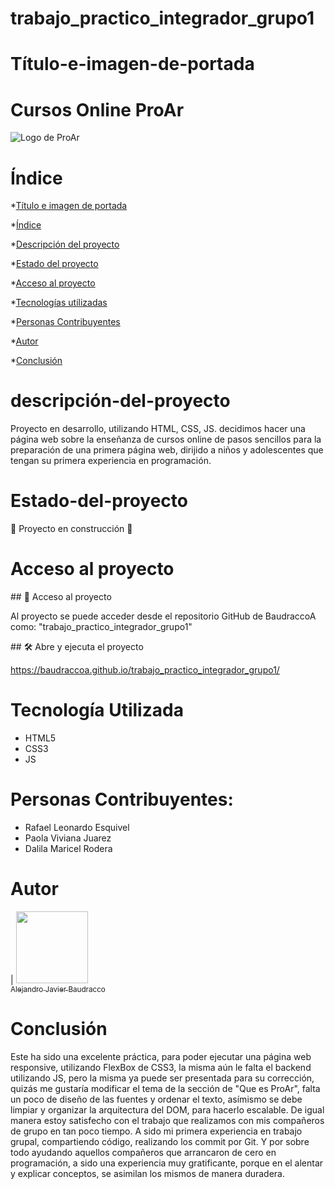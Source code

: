 # trabajo_practico_integrador_grupo1
# Título-e-imagen-de-portada

<h1 align:"center">Cursos Online ProAr</h1>

![Logo de ProAr](https://user-images.githubusercontent.com/105230509/231323418-7e970cde-28d8-4160-acfd-3b3576c969a0.png)


# Índice

*[Título e imagen de portada](#Título-e-imagen-de-portada)

*[Índice](#índice)

*[Descripción del proyecto](#descripción-del-proyecto)

*[Estado del proyecto](#Estado-del-proyecto)

*[Acceso al proyecto](#acceso-proyecto)

*[Tecnologías utilizadas](#tecnologías-utilizadas)

*[Personas Contribuyentes](#personas-contribuyentes)

*[Autor](#autor)

*[Conclusión](#conclusión)

# descripción-del-proyecto
<p> Proyecto en desarrollo, utilizando HTML, CSS, JS. decidimos hacer una página web sobre la enseñanza de cursos
online de pasos sencillos para la preparación de una primera página web, dirijido a niños y adolescentes que tengan su 
primera experiencia en programación.</p>

# Estado-del-proyecto

:construction: Proyecto en construcción :construction:

# Acceso al proyecto

\## 📁 Acceso al proyecto

<p> Al proyecto se puede acceder desde el repositorio GitHub de BaudraccoA como: "trabajo_practico_integrador_grupo1"</p> 

\## 🛠️ Abre y ejecuta el proyecto

https://baudraccoa.github.io/trabajo_practico_integrador_grupo1/

# Tecnología Utilizada
<ul>
<li>HTML5</li>
<li>CSS3</li>
<li>JS</li>
</ul>

# Personas Contribuyentes:
<ul>
<li>Rafael Leonardo Esquivel</li>
<li>Paola Viviana Juarez</li>
<li>Dalila Maricel Rodera</li>
</ul>

# Autor

| [<img src="https://user-images.githubusercontent.com/105230509/231328578-9da49d64-7712-4577-b01a-de958de2812f.jpg" width=115><br><sub>Alejandro Javier Baudracco</sub>](https://github.com/BaudraccoA)

# Conclusión

<p> Este ha sido una excelente práctica, para poder ejecutar una página web responsive, utilizando FlexBox de CSS3, la misma aún le falta el backend utilizando JS, pero 
la misma ya puede ser presentada para su corrección, quizás me gustaría modificar el tema de la sección de "Que es ProAr", falta un poco de diseño de las fuentes y ordenar 
el texto, asímismo se debe limpiar y organizar la arquitectura del DOM, para hacerlo escalable. De igual manera estoy satisfecho con el trabajo que realizamos con mis compañeros
de grupo en tan poco tiempo. A sido mi primera experiencia en trabajo grupal, compartiendo código, realizando los commit por Git. Y por sobre todo ayudando aquellos compañeros
que arrancaron de cero en programación, a sido una experiencia muy gratificante, porque en el alentar y explicar conceptos, se asimilan los mismos de manera duradera.</p>

 

